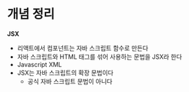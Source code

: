 # 개념 정리
**JSX**
- 리액트에서 컴포넌트는 자바 스크립트 함수로 만든다
- 자바 스크립트와 HTML 태그를 섞어 사용하는 문법을 JSX라 한다
- Javascript XML
- JSX는 자바 스크립트의 확장 문법이다
  - 공식 자바 스크립트 문법이 아니다

